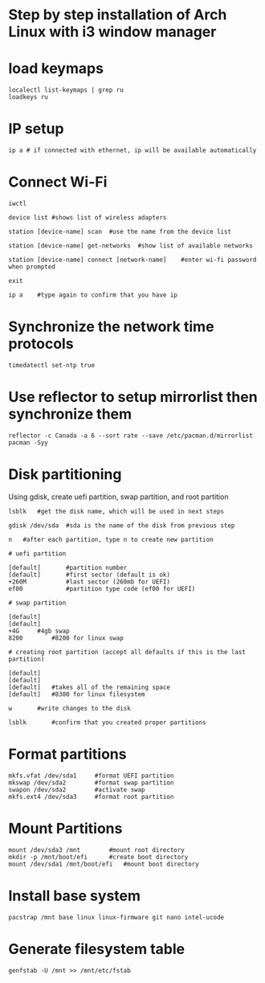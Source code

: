 # Step by step installation of Arch Linux with i3 window manager

# load keymaps
``` 
localectl list-keymaps | grep ru
loadkeys ru
```

# IP setup
```
ip a # if connected with ethernet, ip will be available automatically
```
# Connect Wi-Fi
```
iwctl

device list	#shows list of wireless adapters

station [device-name] scan	#use the name from the device list

station [device-name] get-networks	#show list of available networks

station [device-name] connect [network-name]	#enter wi-fi password when prompted

exit

ip a	#type again to confirm that you have ip
```
# Synchronize the network time protocols
```
timedatectl set-ntp true
```
# Use reflector to setup mirrorlist then synchronize them
```
reflector -c Canada -a 6 --sort rate --save /etc/pacman.d/mirrorlist
pacman -Syy
```
# Disk partitioning
Using gdisk, create uefi partition, swap partition, and root partition
```
lsblk	#get the disk name, which will be used in next steps

gdisk /dev/sda	#sda is the name of the disk from previous step

n	#after each partition, type n to create new partition

# uefi partition

[default]		#partition number
[default]		#first sector (default is ok)
+260M			#last sector (260mb for UEFI)
ef00			#partition type code (ef00 for UEFI)

# swap partition

[default]
[default]
+4G		#4gb swap
8200		#8200 for linux swap

# creating root partition (accept all defaults if this is the last partition)

[default]
[default]
[default]	#takes all of the remaining space
[default]	#8300 for linux filesystem

w 		#write changes to the disk

lsblk		#confirm that you created proper partitions
```
# Format partitions
```
mkfs.vfat /dev/sda1		#format UEFI partition
mkswap /dev/sda2		#format swap partition
swapon /dev/sda2		#activate swap
mkfs.ext4 /dev/sda3		#format root partition
```
# Mount Partitions
```
mount /dev/sda3 /mnt		#mount root directory
mkdir -p /mnt/boot/efi		#create boot directory
mount /dev/sda1 /mnt/boot/efi	#mount boot directory
```
# Install base system
```
pacstrap /mnt base linux linux-firmware git nano intel-ucode
```
# Generate filesystem table
```
genfstab -U /mnt >> /mnt/etc/fstab
```
